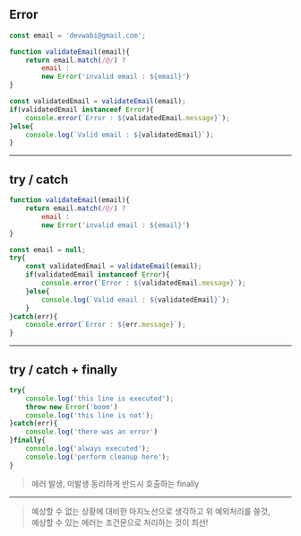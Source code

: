 ## Error

```js
const email = 'devwabi@gmail.com';

function validateEmail(email){
    return email.match(/@/) ?
        email :
        new Error('invalid email : ${email}')
}

const validatedEmail = validateEmail(email);
if(validatedEmail instanceof Error){
    console.error(`Error : ${validatedEmail.message}`);
}else{
    console.log(`Valid email : ${validatedEmail}`);
}
```

---

## try / catch


```js
function validateEmail(email){
    return email.match(/@/) ?
        email :
        new Error('invalid email : ${email}')
}

const email = null;
try{
    const validatedEmail = validateEmail(email);
    if(validatedEmail instanceof Error){
        console.error(`Error : ${validatedEmail.message}`);
    }else{
        console.log(`Valid email : ${validatedEmail}`);
    }
}catch(err){
    console.error(`Error : ${err.message}`);
}
```

---

## try / catch + finally

```js
try{
    console.log('this line is executed');
    throw new Error('boom')
    console.log('this line is not');
}catch(err){
    console.log('there was an error')
}finally{
    console.log('always executed');
    console.log('perform cleanup here');
}
```

> 에러 발생, 미발생 동리하게 반드시 호출하는 finally

---

> 예상할 수 없는 상황에 대비한 마지노선으로 생각하고 위 예외처리를 쓸것,\
예상할 수 있는 에러는 조건문으로 처리하는 것이 최선!